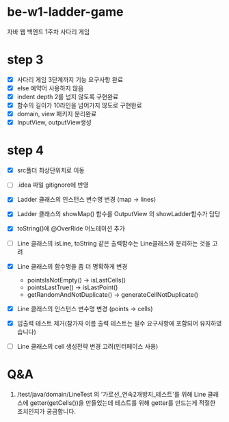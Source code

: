 # be-w1-ladder-game

자바 웹 백엔드 1주차 사다리 게임

# step 3
- [x] 사다리 게임 3단계까지 기능 요구사항 완료
- [x] else 예약어 사용하지 않음
- [x] indent depth 2를 넘지 않도록 구현완료
- [x] 함수의 길이가 10라인을 넘어가지 않도로 구현완료
- [x] domain, view 패키지 분리완료
- [x] InputView, outputView생성

# step 4
- [x] src폴더 최상단위치로 이동
- [ ] .idea 파일 gitignore에 반영
- [x] Ladder 클래스의 인스턴스 변수명 변경 (map -> lines)
- [x] Ladder 클래스의 showMap() 함수를 OutputView 의 showLadder함수가 담당
- [x] toString()에 @OverRide 어노테이션 추가
- [ ] Line 클래스의 isLine, toString 같은 출력함수는 Line클래스와 분리하는 것을 고려
- [x] Line 클래스의 함수명을 좀 더 명확하게 변경
   - pointsIsNotEmpty() -> isLastCells()
   - pointsLastTrue() -> isLastPoint()
   - getRandomAndNotDuplicate() -> generateCellNotDuplicate()
- [x] Line 클래스의 인스턴스 변수명 변경 (points -> cells)
- [x] 입출력 테스트 제거(참가자 이름 출력 테스트는 필수 요구사항에 포함되어 유지하였습니다)
- [ ] Line 클래스의 cell 생성전략 변경 고려(인터페이스 사용)


# Q&A
1. /test/java/domain/LineTest 의 '가로선_연속2개방지_테스트'를 위해 Line 클래스에 getter(getCells())을 만들었는데 테스트를 위해 getter를 만드는게 적절한 조치인지가 궁금합니다.
